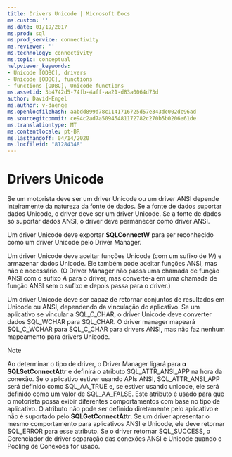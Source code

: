 ```yaml
---
title: Drivers Unicode | Microsoft Docs
ms.custom: ''
ms.date: 01/19/2017
ms.prod: sql
ms.prod_service: connectivity
ms.reviewer: ''
ms.technology: connectivity
ms.topic: conceptual
helpviewer_keywords:
- Unicode [ODBC], drivers
- Unicode [ODBC], functions
- functions [ODBC], Unicode functions
ms.assetid: 3b4742d5-74fb-4aff-aa21-d83a0064d73d
author: David-Engel
ms.author: v-daenge
ms.openlocfilehash: aabdd899d78c1141716725d57e343dc002dc96ad
ms.sourcegitcommit: ce94c2ad7a50945481172782c270b5b0206e61de
ms.translationtype: MT
ms.contentlocale: pt-BR
ms.lasthandoff: 04/14/2020
ms.locfileid: "81284348"
---
```

# <a name="unicode-drivers"></a>Drivers Unicode
Se um motorista deve ser um driver Unicode ou um driver ANSI depende inteiramente da natureza da fonte de dados. Se a fonte de dados suportar dados Unicode, o driver deve ser um driver Unicode. Se a fonte de dados só suportar dados ANSI, o driver deve permanecer como driver ANSI.  
  
 Um driver Unicode deve exportar **SQLConnectW** para ser reconhecido como um driver Unicode pelo Driver Manager.  
  
 Um driver Unicode deve aceitar funções Unicode (com um sufixo de *W*) e armazenar dados Unicode. Ele também pode aceitar funções ANSI, mas não é necessário. (O Driver Manager não passa uma chamada de função ANSI com o sufixo *A* para o driver, mas converte-a em uma chamada de função ANSI sem o sufixo e depois passa para o driver.)  
  
 Um driver Unicode deve ser capaz de retornar conjuntos de resultados em Unicode ou ANSI, dependendo da vinculação do aplicativo. Se um aplicativo se vincular a SQL_C_CHAR, o driver Unicode deve converter dados SQL_WCHAR para SQL_CHAR. O driver manager mapeará SQL_C_WCHAR para SQL_C_CHAR para drivers ANSI, mas não faz nenhum mapeamento para drivers Unicode.  
  
> [!NOTE]  
>  Ao determinar o tipo de driver, o Driver Manager ligará para **o SQLSetConnectAttr** e definirá o atributo SQL_ATTR_ANSI_APP na hora da conexão. Se o aplicativo estiver usando APIs ANSI, SQL_ATTR_ANSI_APP será definido como SQL_AA_TRUE e, se estiver usando unicode, ele será definido como um valor de SQL_AA_FALSE. Este atributo é usado para que o motorista possa exibir diferentes comportamentos com base no tipo de aplicativo. O atributo não pode ser definido diretamente pelo aplicativo e não é suportado pelo **SQLGetConnectAttr**. Se um driver apresentar o mesmo comportamento para aplicativos ANSI e Unicode, ele deve retornar SQL_ERROR para esse atributo. Se o driver retornar SQL_SUCCESS, o Gerenciador de driver separação das conexões ANSI e Unicode quando o Pooling de Conexões for usado.
